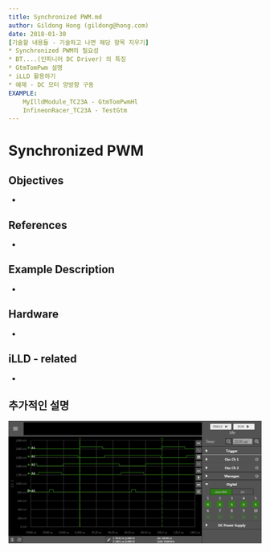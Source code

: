```yaml
---
title: Synchronized PWM.md
author: Gildong Hong (gildong@hong.com)  
date: 2018-01-30
[기술할 내용들 - 기술하고 나면 해당 항목 지우기]
* Synchronized PWM의 필요성
* BT....(인피니어 DC Driver) 의 특징
* GtmTomPwm 설명
* iLLD 활용하기
* 예제 - DC 모터 양방향 구동
EXAMPLE: 
	MyIlldModule_TC23A - GtmTomPwmHl
	InfineonRacer_TC23A - TestGtm
---
```


# Synchronized PWM

## Objectives
*

## References
*

## Example Description 
*

## Hardware
* ​

## iLLD - related
*

## 추가적인 설명



![SPwm_GtmTomPwmHl_Scope_100us](images/SPwm_GtmTomPwmHl_Scope_100us.png)
